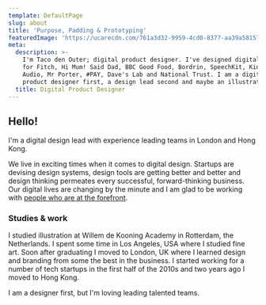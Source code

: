 ```yaml
---
template: DefaultPage
slug: about
title: 'Purpose, Padding & Prototyping'
featuredImage: 'https://ucarecdn.com/761a3d32-9959-4cd0-8377-aa39a581573c/'
meta:
  description: >-
    I'm Taco den Outer; digital product designer. I've designed digital products
    for Fitch, Hi Mum! Said Dad, BBC Good Food, Bordrin, SpeechKit, Kindeo, Dash
    Audio, Mr Porter, #PAY, Dave's Lab and National Trust. I am a digital
    product designer first, a design lead second and maybe an illustrator third.
  title: Digital Product Designer
---
```

## Hello!

I'm a digital design lead with experience leading teams in London and Hong Kong.

We live in exciting times when it comes to digital design. Startups are devising design systems, design tools are getting better and better and design thinking permeates every successful, forward-thinking business. Our digital lives are changing by the minute and I am glad to be working with [people who are at the forefront](https://chengbao.com.hk/).

### Studies & work

I studied illustration at Willem de Kooning Academy in Rotterdam, the Netherlands. I spent some time in Los Angeles, USA where I studied fine art. Soon after graduating I moved to London, UK where I learned design and branding from some the best in the business. I started working for a number of tech startups in the first half of the 2010s and two years ago I moved to Hong Kong.

I am a designer first, but I'm loving leading talented teams.
